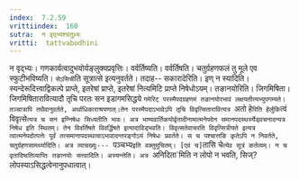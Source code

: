 ```yaml
---
index:  7.2.59
vrittiindex:  160
sutra:  न वृद्भ्यश्चतुभ्र्यः
vritti:  tattvabodhini 
---
```


न वृद्भ्यः। गणकार्यत्वादुभयोर्यङ्लुक्यप्रवृत्तिः। वर्वर्तिष्यति। वर्वर्तिषति। चतुर्ग्रहणफलं तु मूले एव स्फुटीभविष्यति। `सेऽसिची`ति सूत्रात्से इत्यनुवर्तते। तदाह-- सकारादेरिति। इण् न स्यादिति। स्यन्देरूदित्त्वाद्विकल्पे प्राप्ते, इतरेषां प्राप्ते, इतरेषां नित्यमिटि प्राप्ते निषेधोऽयम्। तङानयोरिति। जिगमिषिता। जिगमिषितारावित्यादौ तृचि परतः सन इडागमसिद्धये `गमेरिट् परस्मैपदग्रहणमं तङानयोरभावं लक्षयतीत्यभ्युपगम्यते। तञ्चात्रापि तथैवानुवर्तते, अर्थाधिकाराश्रयणात्।तेन परस्मैपदाऽभावेऽपि तृचि विवृत्सितारावित्यत्र `अतो हे` रिति हेर्लुकि `त्वं विवृत्से`त्यत्र च सन इण्निषेधः सिध्यतीति भावः। अत्र भाष्यवार्तिकयोर्वृतादीनामात्मनेपदेन समानपदस्थर्स्येड्वचनादन्यत्र निषेध इति स्थितम्। तेन विवर्तिषते विवर्द्धिषते इत्यादाविड्भवति। विवृत्सतेवाचरति विवृत्सित्रीयते इत्यत्र त्वात्मनेपदोत्पत्तेः पूर्वं तत्समानापदस्थत्वाऽभावादन्तरङ्गोऽयं निषेधः प्रवर्तते। स च पश्चात्तङि कृतेऽपि न निवर्तते, चतुर्ग्रहणसामर्थ्यादिति। अत्र व्याचख्युः--- `पञ्चभ्य` इति वक्तुमुचितम्। [एवं च] `तासि चे`त्येव सूत्रं कर्तव्यम्। न च वृतादिष्वतिव्याप्तिः तङानयोः सत्त्वादिति। अस्यन्त्तेति। अत्र `अनिदिता`मिति न लोपो न भवति, सिज्?लोपस्याऽसिद्धत्वेनानुपधात्वात्।

